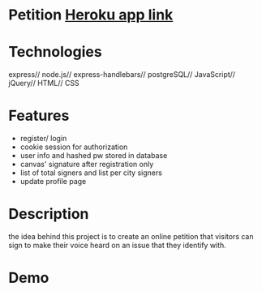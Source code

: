 # Petition [Heroku app link](https://againsttradeban.herokuapp.com/registration)

# Technologies

express// node.js// express-handlebars// postgreSQL// JavaScript// jQuery// HTML// CSS

# Features

* register/ login
* cookie session for authorization
* user info and hashed pw stored in database
* canvas' signature after registration only
* list of total signers and list per city signers
* update profile page

# Description

the idea behind this project is to create an online petition that visitors can sign to make their voice heard on an issue that they identify with.

# Demo

